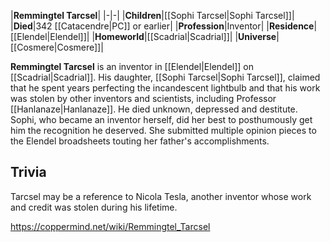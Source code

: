 |**Remmingtel Tarcsel**|
|-|-|
|**Children**|[[Sophi Tarcsel\|Sophi Tarcsel]]|
|**Died**|342 [[Catacendre\|PC]] or earlier|
|**Profession**|Inventor|
|**Residence**|[[Elendel\|Elendel]]|
|**Homeworld**|[[Scadrial\|Scadrial]]|
|**Universe**|[[Cosmere\|Cosmere]]|

**Remmingtel Tarcsel** is an inventor in [[Elendel\|Elendel]] on [[Scadrial\|Scadrial]].
His daughter, [[Sophi Tarcsel\|Sophi Tarcsel]], claimed that he spent years perfecting the incandescent lightbulb and that his work was stolen by other inventors and scientists, including Professor [[Hanlanaze\|Hanlanaze]]. He died unknown, depressed and destitute. Sophi, who became an inventor herself, did her best to posthumously get him the recognition he deserved. She submitted multiple opinion pieces to the Elendel broadsheets touting her father's accomplishments.


## Trivia
Tarcsel may be a reference to Nicola Tesla, another inventor whose work and credit was stolen during his lifetime.


https://coppermind.net/wiki/Remmingtel_Tarcsel